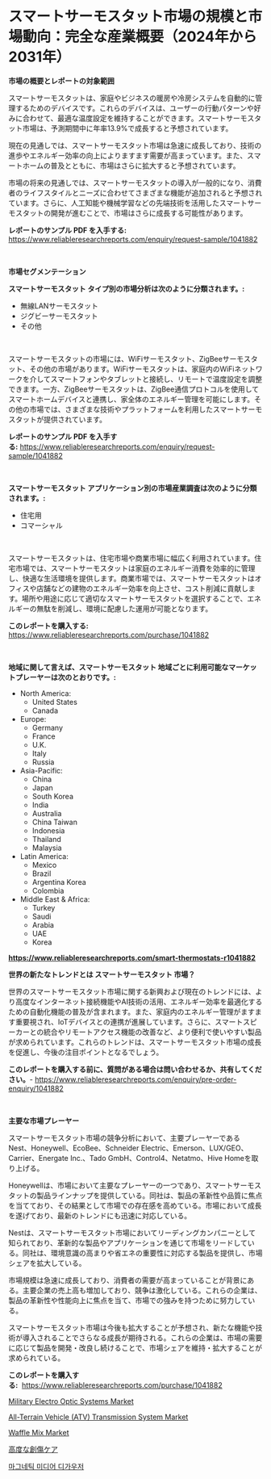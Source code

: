 <p><h1>スマートサーモスタット市場の規模と市場動向：完全な産業概要（2024年から2031年）</h1></p><p><strong>市場の概要とレポートの対象範囲</strong></p>
<p><p>スマートサーモスタットは、家庭やビジネスの暖房や冷房システムを自動的に管理するためのデバイスです。これらのデバイスは、ユーザーの行動パターンや好みに合わせて、最適な温度設定を維持することができます。スマートサーモスタット市場は、予測期間中に年率13.9%で成長すると予想されています。</p><p>現在の見通しでは、スマートサーモスタット市場は急速に成長しており、技術の進歩やエネルギー効率の向上によりますます需要が高まっています。また、スマートホームの普及とともに、市場はさらに拡大すると予想されています。</p><p>市場の将来の見通しでは、スマートサーモスタットの導入が一般的になり、消費者のライフスタイルとニーズに合わせてさまざまな機能が追加されると予想されています。さらに、人工知能や機械学習などの先端技術を活用したスマートサーモスタットの開発が進むことで、市場はさらに成長する可能性があります。</p></p>
<p><strong>レポートのサンプル PDF を入手する:</strong> <a href="https://www.reliableresearchreports.com/enquiry/request-sample/1041882">https://www.reliableresearchreports.com/enquiry/request-sample/1041882</a></p>
<p>&nbsp;</p>
<p><strong>市場セグメンテーション</strong></p>
<p><strong>スマートサーモスタット タイプ別の市場分析は次のように分類されます。:</strong></p>
<p><ul><li>無線LANサーモスタット</li><li>ジグビーサーモスタット</li><li>その他</li></ul></p>
<p>&nbsp;</p>
<p><p>スマートサーモスタットの市場には、WiFiサーモスタット、ZigBeeサーモスタット、その他の市場があります。WiFiサーモスタットは、家庭内のWiFiネットワークを介してスマートフォンやタブレットと接続し、リモートで温度設定を調整できます。一方、ZigBeeサーモスタットは、ZigBee通信プロトコルを使用してスマートホームデバイスと連携し、家全体のエネルギー管理を可能にします。その他の市場では、さまざまな技術やプラットフォームを利用したスマートサーモスタットが提供されています。</p></p>
<p><strong>レポートのサンプル PDF を入手する:</strong>&nbsp;<a href="https://www.reliableresearchreports.com/enquiry/request-sample/1041882">https://www.reliableresearchreports.com/enquiry/request-sample/1041882</a></p>
<p>&nbsp;</p>
<p><strong> スマートサーモスタット アプリケーション別の市場産業調査は次のように分類されます。:</strong></p>
<p><ul><li>住宅用</li><li>コマーシャル</li></ul></p>
<p>&nbsp;</p>
<p><p>スマートサーモスタットは、住宅市場や商業市場に幅広く利用されています。住宅市場では、スマートサーモスタットは家庭のエネルギー消費を効率的に管理し、快適な生活環境を提供します。商業市場では、スマートサーモスタットはオフィスや店舗などの建物のエネルギー効率を向上させ、コスト削減に貢献します。場所や用途に応じて適切なスマートサーモスタットを選択することで、エネルギーの無駄を削減し、環境に配慮した運用が可能となります。</p></p>
<p><strong>このレポートを購入する:</strong>&nbsp; <a href="https://www.reliableresearchreports.com/purchase/1041882">https://www.reliableresearchreports.com/purchase/1041882</a></p>
<p>&nbsp;</p>
<p><strong>地域に関して言えば、スマートサーモスタット 地域ごとに利用可能なマーケットプレーヤーは次のとおりです。:</strong></p>
<p><ul>
    <li>
        North America:
        <ul>
            <li>United States</li>
            <li>Canada</li>
        </ul>
    </li>
    <li>
        Europe:
        <ul>
            <li>Germany</li>
            <li>France</li>
            <li>U.K.</li>
            <li>Italy</li>
            <li>Russia</li>
        </ul>
    </li>
    <li>
        Asia-Pacific:
        <ul>
            <li>China</li>
            <li>Japan</li>
            <li>South Korea</li>
            <li>India</li>
            <li>Australia</li>
            <li>China Taiwan</li>
            <li>Indonesia</li>
            <li>Thailand</li>
            <li>Malaysia</li>
        </ul>
    </li>
    <li>
        Latin America:
        <ul>
            <li>Mexico</li>
            <li>Brazil</li>
            <li>Argentina Korea</li>
            <li>Colombia</li>
        </ul>
    </li>
    <li>
        Middle East & Africa:
        <ul>
            <li>Turkey</li>
            <li>Saudi</li>
            <li>Arabia</li>
            <li>UAE</li>
            <li>Korea</li>
        </ul>
    </li>
    </ul></p>
<p><strong><a href="https://www.reliableresearchreports.com/smart-thermostats-r1041882">https://www.reliableresearchreports.com/smart-thermostats-r1041882</a></strong>&nbsp;</p>
<p><strong>世界の新たなトレンドとは スマートサーモスタット 市場？</strong></p>
<p><p>世界のスマートサーモスタット市場に関する新興および現在のトレンドには、より高度なインターネット接続機能やAI技術の活用、エネルギー効率を最適化するための自動化機能の普及が含まれます。また、家庭内のエネルギー管理がますます重要視され、IoTデバイスとの連携が進展しています。さらに、スマートスピーカーとの統合やリモートアクセス機能の改善など、より便利で使いやすい製品が求められています。これらのトレンドは、スマートサーモスタット市場の成長を促進し、今後の注目ポイントとなるでしょう。</p></p>
<p><strong>このレポートを購入する前に、質問がある場合は問い合わせるか、共有してください。</strong>- <a href="https://www.reliableresearchreports.com/enquiry/pre-order-enquiry/1041882">https://www.reliableresearchreports.com/enquiry/pre-order-enquiry/1041882</a></p>
<p>&nbsp;</p>
<p><strong>主要な市場プレーヤー</strong></p>
<p><p>スマートサーモスタット市場の競争分析において、主要プレーヤーであるNest、Honeywell、EcoBee、Schneider Electric、Emerson、LUX/GEO、Carrier、Energate Inc.、Tado GmbH、Control4、Netatmo、Hive Homeを取り上げる。 </p><p>Honeywellは、市場において主要なプレーヤーの一つであり、スマートサーモスタットの製品ラインナップを提供している。同社は、製品の革新性や品質に焦点を当てており、その結果として市場での存在感を高めている。市場において成長を遂げており、最新のトレンドにも迅速に対応している。</p><p>Nestは、スマートサーモスタット市場においてリーディングカンパニーとして知られており、革新的な製品やアプリケーションを通じて市場をリードしている。同社は、環境意識の高まりや省エネの重要性に対応する製品を提供し、市場シェアを拡大している。</p><p>市場規模は急速に成長しており、消費者の需要が高まっていることが背景にある。主要企業の売上高も増加しており、競争は激化している。これらの企業は、製品の革新性や性能向上に焦点を当て、市場での強みを持つために努力している。</p><p>スマートサーモスタット市場は今後も拡大することが予想され、新たな機能や技術が導入されることでさらなる成長が期待される。これらの企業は、市場の需要に応じて製品を開発・改良し続けることで、市場シェアを維持・拡大することが求められている。</p></p>
<p><strong>このレポートを購入する:</strong>&nbsp;&nbsp;<a href="https://www.reliableresearchreports.com/purchase/1041882">https://www.reliableresearchreports.com/purchase/1041882</a></p>
<p><p><a href="https://view.publitas.com/reportprime-1/military-electro-optic-systems-market-trends-and-market-analysis-forecasted-for-period-2024-2031/">Military Electro Optic Systems Market</a></p><p><a href="https://github.com/Whitneyboyettebo9kiw7yr13/Market-Research-Report-List-2/blob/main/all-terrain-vehicle-atv-transmission-system-market.md">All-Terrain Vehicle (ATV) Transmission System Market</a></p><p><a href="https://changeable-paste-463.notion.site/Waffle-Mix-Market-Size-Reveals-the-Best-Marketing-Channels-In-Global-Industry-14d67769b4f24e88a99b93b93b9bd511">Waffle Mix Market</a></p><p><a href="https://github.com/ReyesKohler20231/Market-Research-Report-List-1/blob/main/613223028822.md">高度な創傷ケア</a></p><p><a href="https://github.com/sammyUltyylrich9067856/Market-Research-Report-List-1/blob/main/730505726439.md">마그네틱 미디어 디가우저</a></p></p>